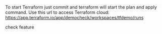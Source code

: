 To start Terraform just commit and terraform will start the plan and apply command.
Use this url to access Terraform cloud: 
https://app.terraform.io/app/democheck/workspaces/tfdemo/runs

check feature
